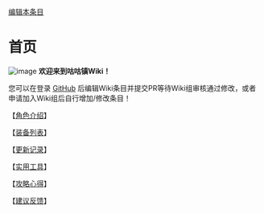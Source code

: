 [编辑本条目](https://github.com/GuguTown/Wiki/edit/main/README.md)
# 首页
![image](https://user-images.githubusercontent.com/35645329/194152677-a2209863-1458-4c49-9ed5-ab9590e318ce.png) **欢迎来到咕咕镇Wiki！**   

您可以在登录 [GitHub](https://github.com/GuguTown/Wiki) 后编辑Wiki条目并提交PR等待Wiki组审核通过修改，或者申请加入Wiki组后自行增加/修改条目！   

【[角色介绍](https://gugutown.github.io/Wiki/char/index.html)】   

【[装备列表](https://gugutown.github.io/Wiki/equip/index.html)】   

【[更新记录](https://gugutown.github.io/Wiki/changelog.html)】   

【[实用工具](https://gugutown.github.io/Wiki/tool.html)】   

【[攻略心得](https://gugutown.github.io/Wiki/article/index.html)】   

【[建议反馈](https://gugutown.github.io/Wiki/feedback.html)】
